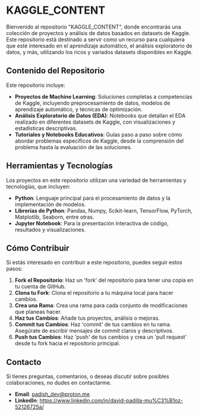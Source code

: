 # KAGGLE_CONTENT

Bienvenido al repositorio "KAGGLE_CONTENT", donde encontrarás una colección de proyectos y análisis de datos basados en datasets de Kaggle. Este repositorio está destinado a servir como un recurso para cualquiera que esté interesado en el aprendizaje automático, el análisis exploratorio de datos, y más, utilizando los ricos y variados datasets disponibles en Kaggle.

## Contenido del Repositorio

Este repositorio incluye:

- **Proyectos de Machine Learning**: Soluciones completas a competencias de Kaggle, incluyendo preprocesamiento de datos, modelos de aprendizaje automático, y técnicas de optimización.
- **Análisis Exploratorio de Datos (EDA)**: Notebooks que detallan el EDA realizado en diferentes datasets de Kaggle, con visualizaciones y estadísticas descriptivas.
- **Tutoriales y Notebooks Educativos**: Guías paso a paso sobre cómo abordar problemas específicos de Kaggle, desde la comprensión del problema hasta la evaluación de las soluciones.

## Herramientas y Tecnologías

Los proyectos en este repositorio utilizan una variedad de herramientas y tecnologías, que incluyen:

- **Python**: Lenguaje principal para el procesamiento de datos y la implementación de modelos.
- **Librerías de Python**: Pandas, Numpy, Scikit-learn, TensorFlow, PyTorch, Matplotlib, Seaborn, entre otras.
- **Jupyter Notebook**: Para la presentación interactiva de código, resultados y visualizaciones.

## Cómo Contribuir

Si estás interesado en contribuir a este repositorio, puedes seguir estos pasos:

1. **Fork el Repositorio**: Haz un 'fork' del repositorio para tener una copia en tu cuenta de GitHub.
2. **Clona tu Fork**: Clona el repositorio a tu máquina local para hacer cambios.
3. **Crea una Rama**: Crea una rama para cada conjunto de modificaciones que planeas hacer.
4. **Haz tus Cambios**: Añade tus proyectos, análisis o mejoras.
5. **Commit tus Cambios**: Haz 'commit' de tus cambios en tu rama. Asegúrate de escribir mensajes de commit claros y descriptivos.
6. **Push tus Cambios**: Haz 'push' de tus cambios y crea un 'pull request' desde tu fork hacia el repositorio principal.


## Contacto

Si tienes preguntas, comentarios, o deseas discutir sobre posibles colaboraciones, no dudes en contactarme.

* **Email**: padish_dev@proton.me
* **LinkedIn**: https://www.linkedin.com/in/david-padilla-mu%C3%B1oz-52126725a/
